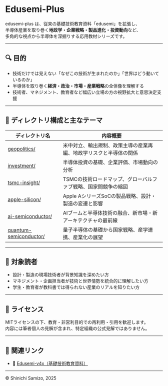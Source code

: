 # Edusemi-Plus

edusemi-plus は、従来の基礎技術教育資料「edusemi」を拡張し、  
半導体産業を取り巻く**地政学・企業戦略・製品進化・投資動向**など、  
多角的な視点から半導体を深掘りする応用教材シリーズです。

---

## 🔍 目的

- 技術だけでは見えない「なぜこの技術が生まれたのか」「世界はどう動いているのか」  
- 半導体を取り巻く**経済・政治・市場・産業戦略**の全体像を理解する  
- 技術者、マネジメント、教育者など幅広い立場の方の視野拡大と意思決定支援

---

## 📂 ディレクトリ構成と主なテーマ

| ディレクトリ名          | 内容概要                                                      |
|------------------------|-------------------------------------------------------------|
| [geopolitics/](./geopolitics/)           | 米中対立、輸出規制、政策主導の産業再編、地政学リスクと半導体の関係          |
| [investment/](./investment/)            | 半導体投資の基礎、企業評価、市場動向の分析                               |
| [tsmc-insight/](./tsmc-insight/)          | TSMCの技術ロードマップ、グローバルファブ戦略、国家間競争の縮図               |
| [apple-silicon/](./apple-silicon/)         | Apple AシリーズSoCの製品戦略、設計・製造の変遷と影響                        |
| [ai-semiconductor/](./ai-semiconductor/)      | AIブームと半導体技術の融合、新市場・新アーキテクチャの最前線                 |
| [quantum-semiconductor/](./quantum-semiconductor/) | 量子半導体の基礎から国家戦略、産学連携、産業化の展望                       |

---

## 🎯 対象読者

- 設計・製造の現場技術者が背景知識を深めたい方  
- マネジメント・企画担当者が技術と世界情勢を統合的に理解したい方  
- 学生・教育者が教科書では得られない産業のリアルを知りたい方  

---

## 📜 ライセンス

MITライセンスの下、教育・非営利目的での再利用・引用を歓迎します。  
内容には筆者個人の見解が含まれ、特定組織の公式見解ではありません。

---

## 🔗 関連リンク

- 📘 [Edusemi-v4x（基礎技術教育資料）](https://github.com/Samizo-AITL/Edusemi-v4x)

---

© Shinichi Samizo, 2025
